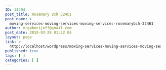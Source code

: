 ```yaml
---
ID: 14294
post_title: Rosemary Bch 32461
post_name: >
  moving-services-moving-services-moving-services-rosemarybch-32461
author: mrgabonijeff@gmail.com
post_date: 2018-03-28 01:52:06
layout: page
link: >
  http://localhost/wordpress/moving-services-moving-services-moving-services-rosemarybch-32461/
published: true
tags: [ ]
categories: [ ]
---
```


